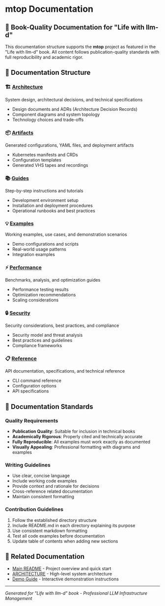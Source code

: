 # mtop Documentation

## 📖 Book-Quality Documentation for "Life with llm-d"

This documentation structure supports the **mtop** project as featured in the "Life with llm-d" book. All content follows publication-quality standards with full reproducibility and academic rigor.

## 📁 Documentation Structure

### 🏗️ [Architecture](architecture/)
System design, architectural decisions, and technical specifications
- Design documents and ADRs (Architecture Decision Records)
- Component diagrams and system topology
- Technology choices and trade-offs

### 📦 [Artifacts](artifacts/)
Generated configurations, YAML files, and deployment artifacts
- Kubernetes manifests and CRDs
- Configuration templates
- Generated VHS tapes and recordings

### 📚 [Guides](guides/)
Step-by-step instructions and tutorials
- Development environment setup
- Installation and deployment procedures
- Operational runbooks and best practices

### 💡 [Examples](examples/)
Working examples, use cases, and demonstration scenarios
- Demo configurations and scripts
- Real-world usage patterns
- Integration examples

### ⚡ [Performance](performance/)
Benchmarks, analysis, and optimization guides
- Performance testing results
- Optimization recommendations
- Scaling considerations

### 🔒 [Security](security/)
Security considerations, best practices, and compliance
- Security model and threat analysis
- Best practices and guidelines
- Compliance frameworks

### 📋 [Reference](reference/)
API documentation, specifications, and technical reference
- CLI command reference
- Configuration options
- API specifications

## 🎯 Documentation Standards

### Quality Requirements
- **Publication Quality**: Suitable for inclusion in technical books
- **Academically Rigorous**: Properly cited and technically accurate
- **Fully Reproducible**: All examples must work exactly as documented
- **Visually Appealing**: Professional formatting with diagrams and examples

### Writing Guidelines
- Use clear, concise language
- Include working code examples
- Provide context and rationale for decisions
- Cross-reference related documentation
- Maintain consistent formatting

### Contribution Guidelines
1. Follow the established directory structure
2. Include README.md in each directory explaining its purpose
3. Use consistent markdown formatting
4. Test all code examples before documentation
5. Update table of contents when adding new sections

## 🔗 Related Documentation
- [Main README](../README.md) - Project overview and quick start
- [ARCHITECTURE](../ARCHITECTURE.md) - High-level system architecture
- [Demo Guide](../DEMO-GUIDE.md) - Interactive demonstration instructions

---

*Generated for "Life with llm-d" book - Professional LLM Infrastructure Management*